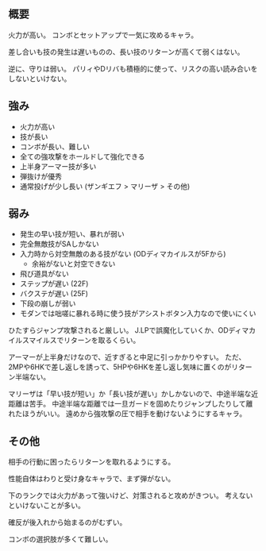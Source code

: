 ## 概要

火力が高い。
コンボとセットアップで一気に攻めるキャラ。

差し合いも技の発生は遅いものの、長い技のリターンが高くて弱くはない。

逆に、守りは弱い。
パリィやDリバも積極的に使って、リスクの高い読み合いをしないといけない。

## 強み

- 火力が高い
- 技が長い
- コンボが長い、難しい
- 全ての強攻撃をホールドして強化できる
- 上半身アーマー技が多い
- 弾抜けが優秀
- 通常投げが少し長い (ザンギエフ > マリーザ > その他)

## 弱み

- 発生の早い技が短い、暴れが弱い
- 完全無敵技がSAしかない
- 入力時から対空無敵のある技がない (ODディマカイルスが5Fから)
  - 余裕がないと対空できない
- 飛び道具がない
- ステップが遅い (22F)
- バクステが遅い (25F)
- 下段の崩しが弱い
- モダンでは咄嗟に暴れる時に使う技がアシストボタン入力なので使いにくい

ひたすらジャンプ攻撃されると厳しい。
J.LPで誤魔化していくか、ODディマカイルスマイルスでリターンを取るくらい。

アーマーが上半身だけなので、近すぎると中足に引っかかりやすい。
ただ、2MPや6HKで差し返しを誘って、5HPや6HKを差し返し気味に置くのがリターン半端ない。

マリーザは「早い技が短い」か「長い技が遅い」かしかないので、中途半端な近距離は苦手。
中途半端な距離では一旦ガードを固めたりジャンプしたりして離れたほうがいい。
遠めから強攻撃の圧で相手を動けないようにするキャラ。

## その他

相手の行動に困ったらリターンを取れるようにする。

性能自体はわりと受け身なキャラで、まず弾がない。

下のランクでは火力があって強いけど、対策されると攻めがきつい。
考えないといけないことが多い。

確反が後入れから始まるのがむずい。

コンボの選択肢が多くて難しい。
